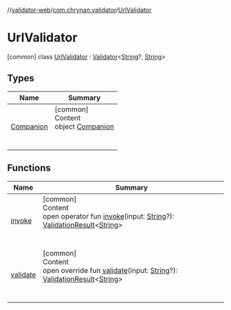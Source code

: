 //[validator-web](../../../index.md)/[com.chrynan.validator](../index.md)/[UrlValidator](index.md)



# UrlValidator  
 [common] class [UrlValidator](index.md) : [Validator](../../../../validator-core/validator-core/com.chrynan.validator/-validator/index.md)<[String](https://kotlinlang.org/api/latest/jvm/stdlib/kotlin/-string/index.html)?, [String](https://kotlinlang.org/api/latest/jvm/stdlib/kotlin/-string/index.html)>    


## Types  
  
|  Name |  Summary | 
|---|---|
| <a name="com.chrynan.validator/UrlValidator.Companion///PointingToDeclaration/"></a>[Companion](-companion/index.md)| <a name="com.chrynan.validator/UrlValidator.Companion///PointingToDeclaration/"></a>[common]  <br>Content  <br>object [Companion](-companion/index.md)  <br><br><br>|


## Functions  
  
|  Name |  Summary | 
|---|---|
| <a name="com.chrynan.validator/Validator/invoke/#kotlin.String?/PointingToDeclaration/"></a>[invoke](index.md#%5Bcom.chrynan.validator%2FValidator%2Finvoke%2F%23kotlin.String%3F%2FPointingToDeclaration%2F%5D%2FFunctions%2F164174828)| <a name="com.chrynan.validator/Validator/invoke/#kotlin.String?/PointingToDeclaration/"></a>[common]  <br>Content  <br>open operator fun [invoke](index.md#%5Bcom.chrynan.validator%2FValidator%2Finvoke%2F%23kotlin.String%3F%2FPointingToDeclaration%2F%5D%2FFunctions%2F164174828)(input: [String](https://kotlinlang.org/api/latest/jvm/stdlib/kotlin/-string/index.html)?): [ValidationResult](../../../../validator-core/validator-core/com.chrynan.validator/-validation-result/index.md)<[String](https://kotlinlang.org/api/latest/jvm/stdlib/kotlin/-string/index.html)>  <br><br><br>|
| <a name="com.chrynan.validator/UrlValidator/validate/#kotlin.String?/PointingToDeclaration/"></a>[validate](validate.md)| <a name="com.chrynan.validator/UrlValidator/validate/#kotlin.String?/PointingToDeclaration/"></a>[common]  <br>Content  <br>open override fun [validate](validate.md)(input: [String](https://kotlinlang.org/api/latest/jvm/stdlib/kotlin/-string/index.html)?): [ValidationResult](../../../../validator-core/validator-core/com.chrynan.validator/-validation-result/index.md)<[String](https://kotlinlang.org/api/latest/jvm/stdlib/kotlin/-string/index.html)>  <br><br><br>|

